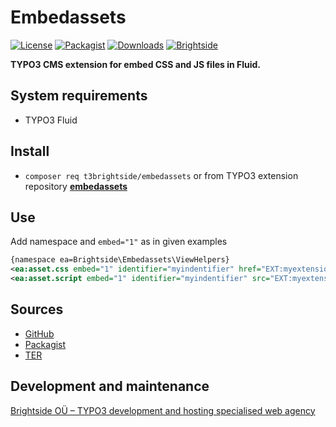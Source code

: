 # Embedassets
[![License](https://poser.pugx.org/t3brightside/embedassets/license)](LICENSE.txt)
[![Packagist](https://img.shields.io/packagist/v/t3brightside/embedassets.svg?style=flat)](https://packagist.org/packages/t3brightside/embedassets)
[![Downloads](https://poser.pugx.org/t3brightside/embedassets/downloads)](https://packagist.org/packages/t3brightside/embedassets)
[![Brightside](https://img.shields.io/badge/by-t3brightside.com-orange.svg?style=flat)](https://t3brightside.com)

**TYPO3 CMS extension for embed CSS and JS files in Fluid.**

## System requirements

- TYPO3 Fluid

## Install

- `composer req t3brightside/embedassets` or from TYPO3 extension repository **[embedassets](https://extensions.typo3.org/extension/embedassets/)**

## Use

Add namespace and `embed="1"` as in given examples
```xml
{namespace ea=Brightside\Embedassets\ViewHelpers}
<ea:asset.css embed="1" identifier="myindentifier" href="EXT:myextension/Resources/Public/Css/myfile.css" />
<ea:asset.script embed="1" identifier="myindentifier" src="EXT:myextension/Resources/Public/JavaScript/myfile.js" />
```

## Sources

- [GitHub](https://github.com/t3brightside/embedassets)
- [Packagist](https://packagist.org/packages/t3brightside/embedassets)
- [TER](https://extensions.typo3.org/extension/embedassets/)

## Development and maintenance

[Brightside OÜ – TYPO3 development and hosting specialised web agency](https://t3brightside.com/)
